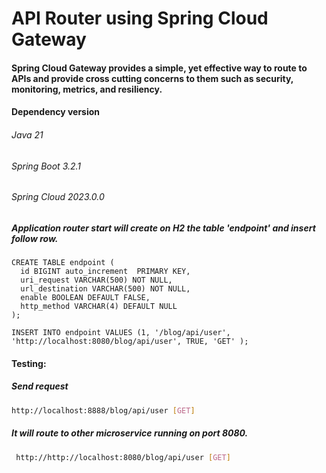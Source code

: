 # API Router using Spring Cloud Gateway 

#### Spring Cloud Gateway provides a simple, yet effective way to route to APIs and provide cross cutting concerns to them such as security, monitoring, metrics, and resiliency.

#### Dependency version 
###### Java 21
###### Spring Boot 3.2.1
###### Spring Cloud 2023.0.0	
		
##### Application router start will create on H2 the table 'endpoint' and insert follow row.

```
CREATE TABLE endpoint (
  id BIGINT auto_increment  PRIMARY KEY,
  uri_request VARCHAR(500) NOT NULL,
  url_destination VARCHAR(500) NOT NULL,
  enable BOOLEAN DEFAULT FALSE,
  http_method VARCHAR(4) DEFAULT NULL
);
  
INSERT INTO endpoint VALUES (1, '/blog/api/user', 'http://localhost:8080/blog/api/user', TRUE, 'GET' ); 
```


#### Testing:
##### Send request
```sh
http://localhost:8888/blog/api/user [GET] 

```

##### It will route to other microservice running on port 8080.

```sh
 http://http://localhost:8080/blog/api/user [GET]

```